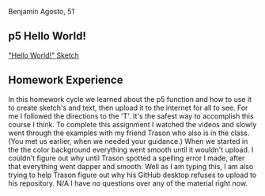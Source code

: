 Benjamin Agosto, 51

## p5 Hello World!
["Hello World!" Sketch](https://benji0130.github.io/120-Work/hw-3/)

## Homework Experience
In this homework cycle we learned about the p5 function and how to use it to create sketch's and text, then upload it to the internet for all to see. For me I followed the directions to the 'T'. It's the safest way to accomplish this course I think. To complete this assignment I watched the videos and slowly went through the examples with my friend Trason who also is in the class. (You met us earlier, when we needed your guidance.) When we started in the the color background everything went smooth until it wouldn't upload. I couldn't figure out why until Trason spotted a spelling error I made, after that everything went dapper and smooth. Well as I am typing this, I am also trying to help Trason figure out why his GitHub desktop refuses to upload to his repository.
N/A I have no questions over any of the material right now.
